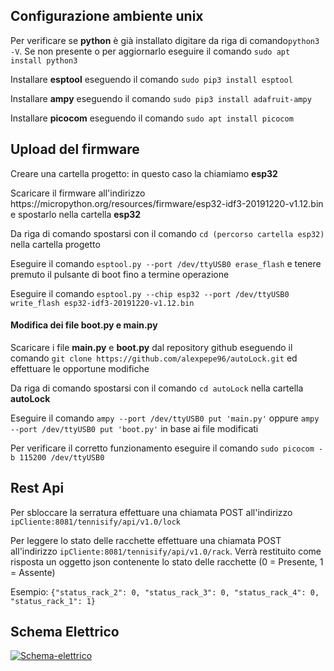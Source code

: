 <h2>Configurazione ambiente unix</h2>
<p>Per verificare se <b>python</b> è già installato digitare da riga di comando<code>python3 -V</code>. Se non presente o per aggiornarlo eseguire il comando <code>sudo apt install python3</code></p>
<p>Installare <b>esptool</b> eseguendo il comando <code>sudo pip3 install esptool</code></p>
<p>Installare <b>ampy</b> eseguendo il comando <code>sudo pip3 install adafruit-ampy</code></p>
<p>Installare <b>picocom</b> eseguendo il comando <code>sudo apt install picocom</code></p>

<h2>Upload del firmware</h2>
<p>Creare una cartella progetto: in questo caso la chiamiamo <b>esp32</b></p>
<p>Scaricare il firmware all'indirizzo https://micropython.org/resources/firmware/esp32-idf3-20191220-v1.12.bin e spostarlo nella cartella <b>esp32</b></p>
<p>Da riga di comando spostarsi con il comando <code>cd (percorso cartella esp32)</code> nella cartella progetto</p>
<p>Eseguire il comando <code>esptool.py --port /dev/ttyUSB0 erase_flash</code> e tenere premuto il pulsante di boot fino a termine operazione</p>
<p>Eseguire il comando <code>esptool.py --chip esp32 --port /dev/ttyUSB0 write_flash esp32-idf3-20191220-v1.12.bin</code></p>
<h4>Modifica dei file boot.py e main.py</h4>
<p>Scaricare i file <b>main.py</b> e <b>boot.py</b> dal repository github eseguendo il comando <code>git clone https://github.com/alexpepe96/autoLock.git</code> ed effettuare le opportune modifiche</p>
<p>Da riga di comando spostarsi con il comando <code>cd autoLock</code> nella cartella <b>autoLock</b></p>
<p>Eseguire il comando <code>ampy --port /dev/ttyUSB0 put 'main.py'</code> oppure <code>ampy --port /dev/ttyUSB0 put 'boot.py'</code> in base ai file modificati</p>
<p>Per verificare il corretto funzionamento eseguire il comando <code>sudo picocom -b 115200 /dev/ttyUSB0</code></p>

<h2>Rest Api</h2>
<p>Per sbloccare la serratura effettuare una chiamata POST all'indirizzo <code>ipCliente:8081/tennisify/api/v1.0/lock</code></p>
<p>Per leggere lo stato delle racchette effettuare una chiamata POST all'indirizzo <code>ipCliente:8081/tennisify/api/v1.0/rack</code>. Verrà restituito come risposta un oggetto json contenente lo stato delle racchette (0 = Presente, 1 = Assente)</p>
<p> Esempio: <code>{"status_rack_2": 0, "status_rack_3": 0, "status_rack_4": 0, "status_rack_1": 1}</code></p>
<h2>Schema Elettrico</h2>
<a href="https://ibb.co/S0dNYLT"><img src="https://i.ibb.co/vmQ1yt5/Schema-elettrico.png" alt="Schema-elettrico" border="0"></a><br />
